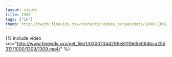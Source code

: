 ```yaml
--- 
layout: sieutv
title: 1309
tags: ["1k"]
thumb: http://hwcdn.finevids.xxx/contents/videos_screenshots/1000/1309/preview.mp4.jpg
---
```

{% include video src="http://www.finevids.xxx/get_file/1/03007344296e811f9d5e064bca255317/1000/1309/1309.mp4/" %} 
